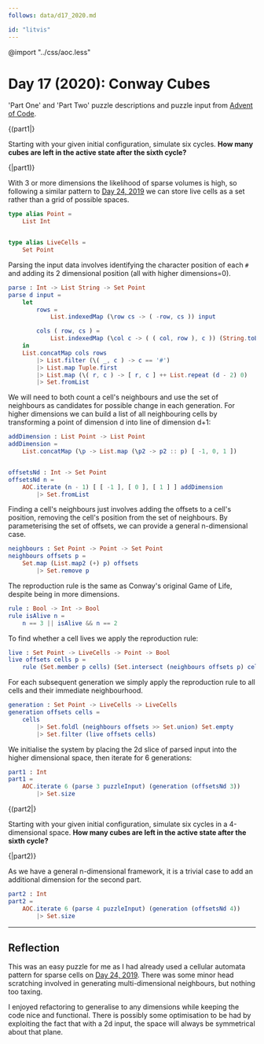 ```yaml
---
follows: data/d17_2020.md

id: "litvis"
---
```


@import "../css/aoc.less"

# Day 17 (2020): Conway Cubes

'Part One' and 'Part Two' puzzle descriptions and puzzle input from [Advent of Code](https://adventofcode.com/2020/day/17).

{(part1|}

Starting with your given initial configuration, simulate six cycles. **How many cubes are left in the active state after the sixth cycle?**

{|part1)}

With 3 or more dimensions the likelihood of sparse volumes is high, so following a similar pattern to [Day 24, 2019](../2019/d24_2019.md) we can store live cells as a set rather than a grid of possible spaces.

```elm {l}
type alias Point =
    List Int


type alias LiveCells =
    Set Point
```

Parsing the input data involves identifying the character position of each `#` and adding its 2 dimensional position (all with higher dimensions=0).

```elm {l}
parse : Int -> List String -> Set Point
parse d input =
    let
        rows =
            List.indexedMap (\row cs -> ( -row, cs )) input

        cols ( row, cs ) =
            List.indexedMap (\col c -> ( ( col, row ), c )) (String.toList cs)
    in
    List.concatMap cols rows
        |> List.filter (\( _, c ) -> c == '#')
        |> List.map Tuple.first
        |> List.map (\( r, c ) -> [ r, c ] ++ List.repeat (d - 2) 0)
        |> Set.fromList
```

We will need to both count a cell's neighbours and use the set of neighbours as candidates for possible change in each generation. For higher dimensions we can build a list of all neighbouring cells by transforming a point of dimension d into line of dimension d+1:

```elm {l}
addDimension : List Point -> List Point
addDimension =
    List.concatMap (\p -> List.map (\p2 -> p2 :: p) [ -1, 0, 1 ])


offsetsNd : Int -> Set Point
offsetsNd n =
    AOC.iterate (n - 1) [ [ -1 ], [ 0 ], [ 1 ] ] addDimension
        |> Set.fromList
```

Finding a cell's neighbours just involves adding the offsets to a cell's position, removing the cell's position from the set of neighbours. By parameterising the set of offsets, we can provide a general n-dimensional case.

```elm {l}
neighbours : Set Point -> Point -> Set Point
neighbours offsets p =
    Set.map (List.map2 (+) p) offsets
        |> Set.remove p
```

The reproduction rule is the same as Conway's original Game of Life, despite being in more dimensions.

```elm {l}
rule : Bool -> Int -> Bool
rule isAlive n =
    n == 3 || isAlive && n == 2
```

To find whether a cell lives we apply the reproduction rule:

```elm {l}
live : Set Point -> LiveCells -> Point -> Bool
live offsets cells p =
    rule (Set.member p cells) (Set.intersect (neighbours offsets p) cells |> Set.size)
```

For each subsequent generation we simply apply the reproduction rule to all cells and their immediate neighbourhood.

```elm {l}
generation : Set Point -> LiveCells -> LiveCells
generation offsets cells =
    cells
        |> Set.foldl (neighbours offsets >> Set.union) Set.empty
        |> Set.filter (live offsets cells)
```

We initialise the system by placing the 2d slice of parsed input into the higher dimensional space, then iterate for 6 generations:

```elm {l r}
part1 : Int
part1 =
    AOC.iterate 6 (parse 3 puzzleInput) (generation (offsetsNd 3))
        |> Set.size
```

{(part2|}

Starting with your given initial configuration, simulate six cycles in a 4-dimensional space. **How many cubes are left in the active state after the sixth cycle?**

{|part2)}

As we have a general n-dimensional framework, it is a trivial case to add an additional dimension for the second part.

```elm {l r}
part2 : Int
part2 =
    AOC.iterate 6 (parse 4 puzzleInput) (generation (offsetsNd 4))
        |> Set.size
```

---

## Reflection

This was an easy puzzle for me as I had already used a cellular automata pattern for sparse cells on [Day 24, 2019](../2019/d24_2019.md). There was some minor head scratching involved in generating multi-dimensional neighbours, but nothing too taxing.

I enjoyed refactoring to generalise to any dimensions while keeping the code nice and functional. There is possibly some optimisation to be had by exploiting the fact that with a 2d input, the space will always be symmetrical about that plane.
